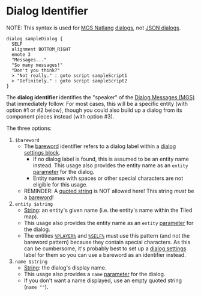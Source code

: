 # Dialog Identifier

NOTE: This syntax is used for [MGS Natlang](../mgs/mgs_natlang) [dialogs](../mgs/dialogs_mgs), not [JSON dialogs](../dialogs/dialogs_json).

```mgs{2}
dialog sampleDialog {
  SELF
  alignment BOTTOM_RIGHT
  emote 3
  "Messages..."
  "So many messages!"
  "Don't you think?"
  > "Not really." : goto script sampleScript1
  > "Definitely." : goto script sampleScript2
}
```

The **dialog identifier** identifies the "speaker" of the [Dialog Messages (MGS)](../mgs/dialog_messages_mgs) that immediately follow. For most cases, this will be a specific entity (with option #1 or #2 below), though you could also build up a dialog from its component pieces instead (with option #3).

The three options:

1. `$bareword`
	- The [bareword](../mgs/variables_mgs#bareword) identifier refers to a dialog label within a [dialog settings block](../mgs/dialog_settings_block).
		- If no dialog label is found, this is assumed to be an entity name instead. This usage also provides the entity name as an `entity` [parameter](../mgs/dialog_parameters_mgs) for the dialog.
		- Entity names with spaces or other special characters are not eligible for this usage.
	- REMINDER: A [quoted string](../mgs/variables_mgs#quoted-string) is NOT allowed here! This string *must* be a [bareword](../mgs/variables_mgs#bareword)!
2. `entity $string`
	- [String](../mgs/variables_mgs#string): an entity's given name (i.e. the entity's name within the Tiled map).
	- This usage also provides the entity name as an `entity` [parameter](../mgs/dialog_parameters_mgs) for the dialog.
	- The entities [`%PLAYER%`](../entities/relative_references.md#player) and [`%SELF%`](../entities/relative_references.md#self) must use this pattern (and not the bareword pattern) because they contain special characters. As this can be cumbersome, it's probably best to set up a [dialog settings](../mgs/dialog_settings_target_block) label for them so you can use a bareword as an identifier instead.
3. `name $string`
	- [String](../mgs/variables_mgs#string): the dialog's display name.
	- This usage also provides a `name` [parameter](../mgs/dialog_parameters_mgs) for the dialog.
	- If you don't want a name displayed, use an empty quoted string (`name ""`).
